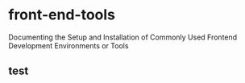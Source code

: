# front-end-tools

Documenting the Setup and Installation of Commonly Used Frontend Development Environments or Tools

## test
